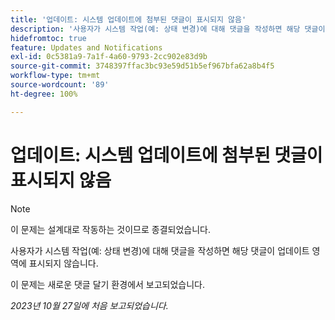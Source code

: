 ```yaml
---
title: '업데이트: 시스템 업데이트에 첨부된 댓글이 표시되지 않음'
description: '사용자가 시스템 작업(예: 상태 변경)에 대해 댓글을 작성하면 해당 댓글이 업데이트 영역에 표시되지 않습니다. '
hidefromtoc: true
feature: Updates and Notifications
exl-id: 0c5381a9-7a1f-4a60-9793-2cc902e83d9b
source-git-commit: 3748397ffac3bc93e59d51b5ef967bfa62a8b4f5
workflow-type: tm+mt
source-wordcount: '89'
ht-degree: 100%

---
```


# 업데이트: 시스템 업데이트에 첨부된 댓글이 표시되지 않음

<!--
>[!NOTE]
>
>This issue has been closed because it is working as designed.
-->

>[!NOTE]
>
>이 문제는 설계대로 작동하는 것이므로 종결되었습니다.

사용자가 시스템 작업(예: 상태 변경)에 대해 댓글을 작성하면 해당 댓글이 업데이트 영역에 표시되지 않습니다.

이 문제는 새로운 댓글 달기 환경에서 보고되었습니다.

_2023년 10월 27일에 처음 보고되었습니다._